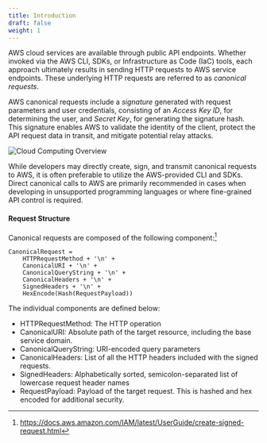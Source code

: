 ```yaml
---
title: Introduction
draft: false
weight: 1
---
```


AWS cloud services are available through public API endpoints. Whether invoked via the AWS CLI, SDKs, or Infrastructure as Code (IaC) tools, each approach ultimately results in sending HTTP requests to AWS service endpoints. These underlying HTTP requests are referred to as _canonical requests_.

AWS canonical requests include a _signature_ generated with request parameters and user credentials, consisting of an _Access Key ID_, for determining the user, and _Secret Key_, for generating the signature hash. This signature enables AWS to validate the identity of the client, protect the API request data in transit, and mitigate potential relay attacks.

![Cloud Computing Overview](/images/can_req/can_req2.png)

While developers may directly create, sign, and transmit canonical requests to AWS, it is often preferable to utilize the AWS-provided CLI and SDKs. Direct canonical calls to AWS are primarily recommended in cases when developing in unsupported programming languages or where fine-grained API control is required.

#### Request Structure

<!--- Include AWS breakdown here, with below as a further breakdown-->
Canonical requests are composed of the following component:[^1]
```
CanonicalRequest =
    HTTPRequestMethod + '\n' +
    CanonicalURI + '\n' +
    CanonicalQueryString + '\n' +
    CanonicalHeaders + '\n' +
    SignedHeaders + '\n' +
    HexEncode(Hash(RequestPayload))
```

The individual components are defined below:
- HTTPRequestMethod: The HTTP operation
- CanonicalURI: Absolute path of the target resource, including the base service domain.
- CanonicalQueryString: URI-encoded query parameters
- CanonicalHeaders: List of all the HTTP headers included with the signed requests.
- SignedHeaders: Alphabetically sorted, semicolon-separated list of lowercase request header names
- RequestPayload: Payload of the target request. This is hashed and hex encoded for additional security.

<!--
The below curl example shows a more concrete example of invoking a canoincal requests using these fields:

```sh
$ curl -X $METHOD $URL \
    --header "Content-Type: $CONTENT_TYPE" \
    --header "X-Amz-Date: $X_AMZ_DATE" \
    --header "X-Amz-Target: $X_AMZ_TARGET" \
    --header "Authoziation: $SIGNING_ALGORITHM Credential=$ACCESS_KEY_ID/$REGION/$SERVICE/$SIGNING_VERSION, SignedHeaders=$SIGNED_HEADERS, Signature=$SIGNATURE" \
    --data $HASHED_PAYLOAD
```

| Property | Description | Example |
| --- | ----------- | ----- |
|  Method | HTTP method of request being invoked | GET, POST, PUT, PATCH, DELETE |
| URL | The AWS Service URL | ssm.us-west-2.amazonaws.com |
| Content-Type | Requested content type | application/x-amz-json-1.1 |
| X-Amz-Date | UTC timestamp using [ISO 8601 format](https://www.iso.org/iso-8601-date-and-time-format.html), exluding milliseconds (YYYYMMDDTHHMMSSZ) | 20230506T203620Z |
| X-Amz-Target | Target AWS API call | AmazonSSM.GetParameter |
| Signing Algorithm | The signing algorithm used to generate the signature | AWS4-HMAC-SHA256 |
| Access Key ID | The access key ID of the credentials used to generate the signature | AKIAZGHDAQ498VRWTOBYQ |
| Region | The target AWS region | us-west-1 |
| Signed Headers | Alphabetically sorted headers used in request | content-type;host;x-amz-date;x-amz-target |
| Service | The target AWS service name | ssm |
| Signing Version | Indicates the version of the signing algorithm used when generating the signature | aws4_request |
| Signature | Signature generated from request parameters and access credentials | N/A |
| Hashed Payload | Encoded JSON payload of the API request | N/A |

The following [curl](https://curl.se/) command illustrates how these properties are used. Signature generation and payload encoding will be covered in subsequent sections.
-->
[^1]: https://docs.aws.amazon.com/IAM/latest/UserGuide/create-signed-request.html